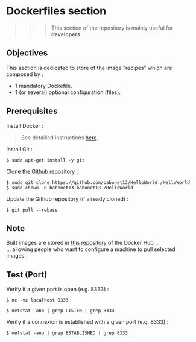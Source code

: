 # Dockerfiles section 
>>> This section of the repository is mainly useful for __developers__

Objectives
-
This section is dedicated to store of the image "recipes" which are composed by :
* 1 mandatory Dockefile. 
* 1 (or several) optional configuration (files). 

Prerequisites
-
Install Docker : 
> See detailled instructions <A href="https://github.com/babonet13/HelloWorld/tree/master/App/docker">here</A>. 

Install Git :
<pre><code>$ sudo apt-get install -y git</code></pre>

Clone the Github repository :
<pre><code>$ sudo git clone https://github.com/babonet13/HelloWorld /HelloWorld
$ sudo chown -R babonet13:babonet13 /HelloWorld</code></pre>

Update the Github repository (if already cloned) :
<pre><code>$ git pull --rebase</code></pre>

Note
-
Built images are stored in <A href="https://hub.docker.com/u/hostyournode/">this repository</A> of the Docker Hub ...   
... allowing people who want to configure a machine to pull selected images.

Test (Port)
-

Verify if a given port is open (e.g. 8333) :
<pre><code>$ nc -vz localhost 8333</code></pre

Verify if a daemon is listing a given port (e.g. 8333) :
<pre><code>$ netstat -anp | grep LISTEN | grep 8333</code></pre>

Verify if a connexion is established with a given port (e.g. 8333) :
<pre><code>$ netstat -anp | grep ESTABLISHED | grep 8333</code></pre>

